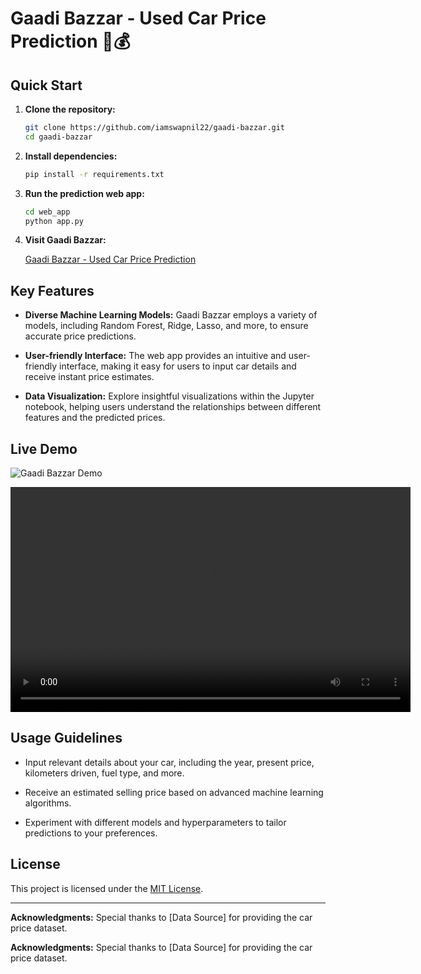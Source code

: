 # Gaadi Bazzar - Used Car Price Prediction 🚗💰

## Quick Start

1. **Clone the repository:**

    ```bash
    git clone https://github.com/iamswapnil22/gaadi-bazzar.git
    cd gaadi-bazzar
    ```

2. **Install dependencies:**

    ```bash
    pip install -r requirements.txt
    ```

3. **Run the prediction web app:**

    ```bash
    cd web_app
    python app.py
    ```

4. **Visit Gaadi Bazzar:**

    [Gaadi Bazzar - Used Car Price Prediction](http://your-website-url.com)

## Key Features

- **Diverse Machine Learning Models:** Gaadi Bazzar employs a variety of models, including Random Forest, Ridge, Lasso, and more, to ensure accurate price predictions.

- **User-friendly Interface:** The web app provides an intuitive and user-friendly interface, making it easy for users to input car details and receive instant price estimates.

- **Data Visualization:** Explore insightful visualizations within the Jupyter notebook, helping users understand the relationships between different features and the predicted prices.

## Live Demo

![Gaadi Bazzar Demo](https://github.com/your-username/gaadi-bazzar/raw/main/demo/gaadi-bazzar-demo.gif)

<video width="640" height="360" controls>
  <source src="https://github.com/your-username/gaadi-bazzar/raw/main/demo/gaadi-bazzar-demo.mp4" type="video/mp4">
  Your browser does not support the video tag.
</video>

## Usage Guidelines

- Input relevant details about your car, including the year, present price, kilometers driven, fuel type, and more.

- Receive an estimated selling price based on advanced machine learning algorithms.

- Experiment with different models and hyperparameters to tailor predictions to your preferences.

## License

This project is licensed under the [MIT License](LICENSE).

---

**Acknowledgments:** Special thanks to [Data Source] for providing the car price dataset.

**Acknowledgments:** Special thanks to [Data Source] for providing the car price dataset.
